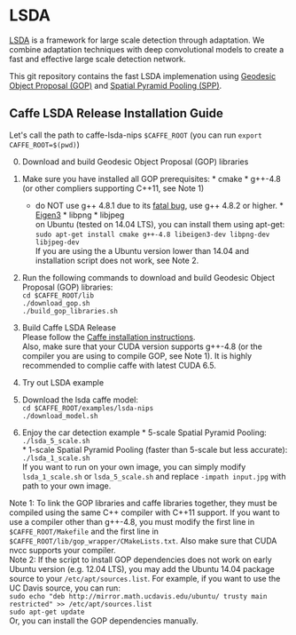# LSDA

[LSDA](http://lsda.berkeleyvision.org/) is a framework for large scale detection through adaptation. We combine adaptation techniques with deep convolutional models to create a fast and effective large scale detection network.

This git repository contains the fast LSDA implemenation using [Geodesic Object Proposal (GOP)](http://www.philkr.net/home/gop) and [Spatial Pyramid Pooling (SPP)](http://research.microsoft.com/en-us/um/people/kahe/eccv14sppnet/index.html).

## Caffe LSDA Release Installation Guide

Let's call the path to caffe-lsda-nips `$CAFFE_ROOT` (you can run `export CAFFE_ROOT=$(pwd)`)

0. Download and build Geodesic Object Proposal (GOP) libraries
  0. Make sure you have installed all GOP prerequisites:
    * cmake
    * g++-4.8 (or other compliers supporting C++11, see Note 1)
      * do NOT use g++ 4.8.1 due to its [fatal bug](https://gcc.gnu.org/bugzilla/show_bug.cgi?id=57532), use g++ 4.8.2 or higher.
    * [Eigen3](http://eigen.tuxfamily.org/)
    * libpng
    * libjpeg   
    on Ubuntu (tested on 14.04 LTS), you can install them using apt-get:    
          `sudo apt-get install cmake g++-4.8 libeigen3-dev libpng-dev libjpeg-dev`   
    If you are using the a Ubuntu version lower than 14.04 and installation script does not work, see Note 2.
  0. Run the following commands to download and build Geodesic Object Proposal (GOP) libraries:    
    `cd $CAFFE_ROOT/lib`    
    `./download_gop.sh`   
    `./build_gop_libraries.sh`    
0. Build Caffe LSDA Release     
  Please follow the [Caffe installation instructions](http://caffe.berkeleyvision.org/installation.html).    
  Also, make sure that your CUDA version supports g++-4.8 (or the compiler you are using to compile GOP, see Note 1). It is highly recommended to complie caffe with latest CUDA 6.5.

0. Try out LSDA example
  0. Download the lsda caffe model:    
    `cd $CAFFE_ROOT/examples/lsda-nips`   
    `./download_model.sh`
  0. Enjoy the car detection example
    * 5-scale Spatial Pyramid Pooling:    
    `./lsda_5_scale.sh`   
    * 1-scale Spatial Pyramid Pooling (faster than 5-scale but less accurate):   
    `./lsda_1_scale.sh`   
    If you want to run on your own image, you can simply modify `lsda_1_scale.sh` or `lsda_5_scale.sh` and replace `-impath input.jpg` with path to your own image.

Note 1: To link the GOP libraries and caffe libraries together, they must be compiled using the same C++ compiler with C++11 support. If you want to use a compiler other than g++-4.8, you must modify the first line in `$CAFFE_ROOT/Makefile` and the first line in `$CAFFE_ROOT/lib/gop_wrapper/CMakeLists.txt`. Also make sure that CUDA nvcc supports your compiler.   
Note 2: If the script to install GOP dependencies does not work on early Ubuntu version (e.g. 12.04 LTS), you may add the Ubuntu 14.04 package source to your `/etc/apt/sources.list`. For example, if you want to use the UC Davis source, you can run:   
`sudo echo "deb http://mirror.math.ucdavis.edu/ubuntu/ trusty main restricted" >> /etc/apt/sources.list`    
`sudo apt-get update`    
Or, you can install the GOP dependencies manually.

